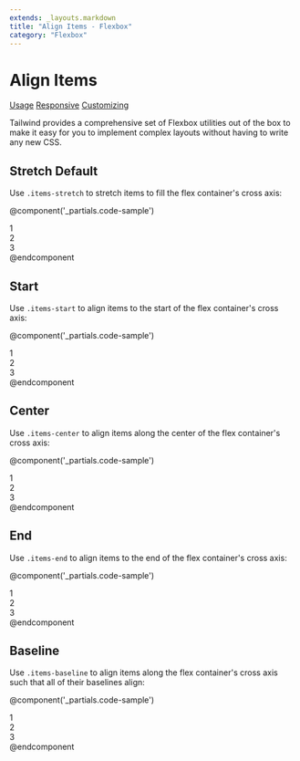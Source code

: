 ```yaml
---
extends: _layouts.markdown
title: "Align Items - Flexbox"
category: "Flexbox"
---
```


# Align Items

<div class="subnav">
    <a class="subnav-link" href="#usage">Usage</a>
    <a class="subnav-link" href="#responsive">Responsive</a>
    <a class="subnav-link" href="#customizing">Customizing</a>
</div>

Tailwind provides a comprehensive set of Flexbox utilities out of the box to make it easy for you to implement complex layouts without having to write any new CSS.

<h2>Stretch <span class="ml-2 font-semibold text-slate-light text-sm uppercase tracking-wide">Default</span></h2>

Use `.items-stretch` to stretch items to fill the flex container's cross axis:

@component('_partials.code-sample')
<div class="flex items-stretch bg-smoke-light h-24">
    <div class="flex-1 text-slate text-center bg-smoke px-4 py-2 m-2">1</div>
    <div class="flex-1 text-slate text-center bg-smoke px-4 py-2 m-2">2</div>
    <div class="flex-1 text-slate text-center bg-smoke px-4 py-2 m-2">3</div>
</div>
@endcomponent

## Start

Use `.items-start` to align items to the start of the flex container's cross axis:

@component('_partials.code-sample')
<div class="flex items-start bg-smoke-light h-24">
    <div class="flex-1 text-slate text-center bg-smoke px-4 py-2 m-2">1</div>
    <div class="flex-1 text-slate text-center bg-smoke px-4 py-2 m-2">2</div>
    <div class="flex-1 text-slate text-center bg-smoke px-4 py-2 m-2">3</div>
</div>
@endcomponent

## Center

Use `.items-center` to align items along the center of the flex container's cross axis:

@component('_partials.code-sample')
<div class="flex items-center bg-smoke-light h-24">
    <div class="flex-1 text-slate text-center bg-smoke px-4 py-2 m-2">1</div>
    <div class="flex-1 text-slate text-center bg-smoke px-4 py-2 m-2">2</div>
    <div class="flex-1 text-slate text-center bg-smoke px-4 py-2 m-2">3</div>
</div>
@endcomponent

## End

Use `.items-end` to align items to the end of the flex container's cross axis:

@component('_partials.code-sample')
<div class="flex items-end bg-smoke-light h-24">
    <div class="flex-1 text-slate text-center bg-smoke px-4 py-2 m-2">1</div>
    <div class="flex-1 text-slate text-center bg-smoke px-4 py-2 m-2">2</div>
    <div class="flex-1 text-slate text-center bg-smoke px-4 py-2 m-2">3</div>
</div>
@endcomponent


## Baseline

Use `.items-baseline` to align items along the flex container's cross axis such that all of their baselines align:

@component('_partials.code-sample')
<div class="flex items-baseline bg-smoke-light h-24">
    <div class="flex-1 text-slate text-center bg-smoke px-4 py-2 m-2 text-base">1</div>
    <div class="flex-1 text-slate text-center bg-smoke px-4 py-2 m-2 text-2xl">2</div>
    <div class="flex-1 text-slate text-center bg-smoke px-4 py-2 m-2 text-lg">3</div>
</div>
@endcomponent
